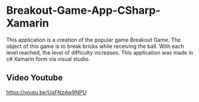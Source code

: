 # Breakout-Game-App-CSharp-Xamarin
This application is a creation of the popular game Breakout Game.
The object of this game is to break bricks while receiving the ball. 
With each level reached, the level of difficulty increases. This application was made in c# Xamarin form via visual studio.

## Video Youtube
https://youtu.be/UxFNzAw9NPU
